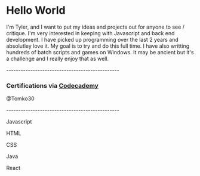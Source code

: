<h1>Hello World</h1>

<p>I'm Tyler, and I want to put my ideas and projects out for anyone to see / critique. I'm very interested in keeping with Javascript and back end development. I have picked up programming over the last 2 years and absolutley love it. My goal is to try and do this full time. I have also writting hundreds of batch scripts and games on Windows. It may be ancient but it's a challenge and I really enjoy that as well.</p>

<p>-----------------------------------------------</p>
<h3>Certifications via <a href="www.codecademy.com">Codecademy</a></h3>
<p>@Tomko30</p>
<p>-----------------------------------------------</p>
<p>Javascript</p>
<p>HTML</p>
<p>CSS</p>
<p>Java</p>
<p>React</p>
<CMD/Batch>
